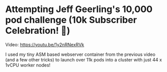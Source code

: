 # Attempting Jeff Geerling's 10,000 pod challenge (10k Subscriber Celebration! 🎉)

Video: https://youtu.be/1y2nRNexRVk

I used my tiny ASM based webserver container from the previous video (and a few other tricks) to launch over 11k pods into a cluster with just 44 x 1vCPU worker nodes!